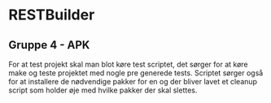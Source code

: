 # RESTBuilder
## Gruppe 4 - APK
 For at test projekt skal man blot køre test scriptet, det sørger for at køre make og teste projektet med nogle pre generede tests. 
 Scriptet sørger også for at installere de nødvendige pakker for en og der bliver lavet et cleanup script som holder øje med hvilke  pakker der skal slettes.
